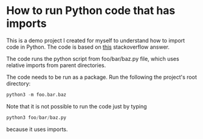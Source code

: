 # How to run Python code that has imports

This is a demo project I created for myself to understand how to import code in Python. The code is based on [this](https://stackoverflow.com/a/22250157/297131) stackoverflow answer.

The code runs the python script from foo/bar/baz.py file, which uses relative imports from parent directories.

The code needs to be run as a package. Run the following the project's root directory:


```Python
python3 -m foo.bar.baz
```

Note that it is not possible to run the code just by typing

```Python
python3 foo/bar/baz.py
```

because it uses imports.
